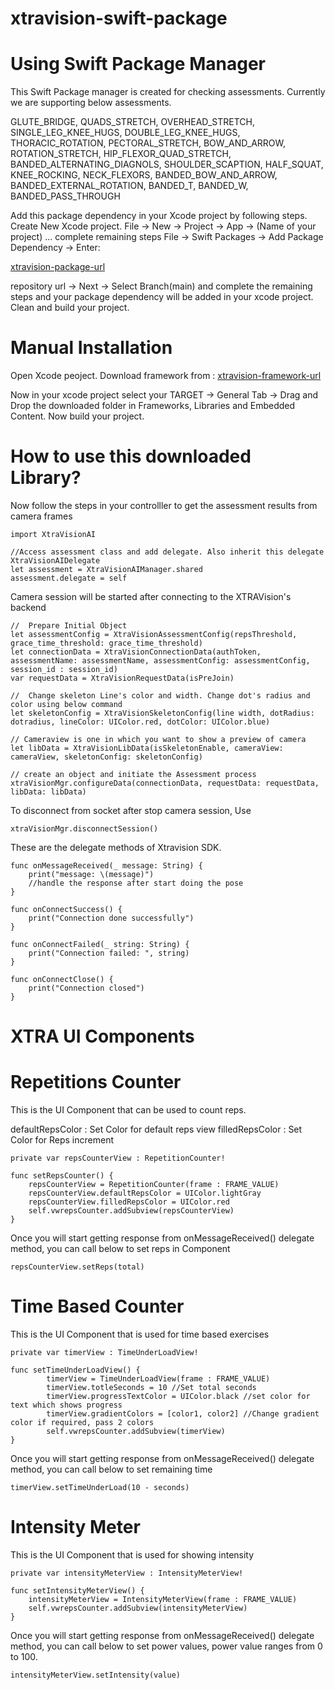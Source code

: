 # xtravision-swift-package

# Using Swift Package Manager

This Swift Package manager is created for checking assessments. Currently we are supporting below assessments.

GLUTE_BRIDGE, QUADS_STRETCH, OVERHEAD_STRETCH, SINGLE_LEG_KNEE_HUGS, DOUBLE_LEG_KNEE_HUGS, THORACIC_ROTATION, PECTORAL_STRETCH, BOW_AND_ARROW, ROTATION_STRETCH, HIP_FLEXOR_QUAD_STRETCH, BANDED_ALTERNATING_DIAGNOLS, SHOULDER_SCAPTION, HALF_SQUAT, KNEE_ROCKING, NECK_FLEXORS, BANDED_BOW_AND_ARROW, BANDED_EXTERNAL_ROTATION, BANDED_T, BANDED_W, BANDED_PASS_THROUGH

Add this package dependency in your Xcode project by following steps.
Create New Xcode project. File -> New -> Project -> App -> (Name of your project) ... complete remaining steps
File -> Swift Packages -> Add Package Dependency -> Enter:

 [xtravision-package-url](https://github.com/xtravision-ai/xtravision-swift-package.git)

repository url -> Next -> Select Branch(main) and complete the remaining steps and your package dependency will be added in your xcode project.
Clean and build your project.

# Manual Installation

Open Xcode peoject.
Download framework from :
 [xtravision-framework-url](https://github.com/xtravision-ai/xtravision-swift-framework/releases/download/v1.0.3/XtraVisionAI.xcframework.zip)
 
Now in your xcode project select your TARGET -> General Tab -> Drag and Drop the downloaded folder in Frameworks, Libraries and Embedded Content.
Now build your project.

# How to use this downloaded Library?

Now follow the steps in your controlller to get the assessment results from camera frames 
```
import XtraVisionAI

//Access assessment class and add delegate. Also inherit this delegate XtraVisionAIDelegate
let assessment = XtraVisionAIManager.shared
assessment.delegate = self

```

Camera session will be started after connecting to the XTRAVision's backend

```
//  Prepare Initial Object
let assessmentConfig = XtraVisionAssessmentConfig(repsThreshold, grace_time_threshold: grace_time_threshold)
let connectionData = XtraVisionConnectionData(authToken, assessmentName: assessmentName, assessmentConfig: assessmentConfig, session_id : session_id)
var requestData = XtraVisionRequestData(isPreJoin)

//  Change skeleton Line's color and width. Change dot's radius and color using below command
let skeletonConfig = XtraVisionSkeletonConfig(line width, dotRadius: dotradius, lineColor: UIColor.red, dotColor: UIColor.blue)

// Cameraview is one in which you want to show a preview of camera
let libData = XtraVisionLibData(isSkeletonEnable, cameraView: cameraView, skeletonConfig: skeletonConfig)

// create an object and initiate the Assessment process
xtraVisionMgr.configureData(connectionData, requestData: requestData, libData: libData)

```

To disconnect from socket after stop camera session, Use

```
xtraVisionMgr.disconnectSession()

```
These are the delegate methods of Xtravision SDK.

```
func onMessageReceived(_ message: String) {
    print("message: \(message)")
    //handle the response after start doing the pose
}

func onConnectSuccess() {
    print("Connection done successfully")
}
    
func onConnectFailed(_ string: String) {
    print("Connection failed: ", string)
}
    
func onConnectClose() {
    print("Connection closed")
}
```

# XTRA UI Components

# Repetitions Counter

This is the UI Component that can be used to count reps. 

 defaultRepsColor : Set Color for default reps view
 filledRepsColor : Set Color for Reps increment 

```
private var repsCounterView : RepetitionCounter!

func setRepsCounter() {
    repsCounterView = RepetitionCounter(frame : FRAME_VALUE)
    repsCounterView.defaultRepsColor = UIColor.lightGray
    repsCounterView.filledRepsColor = UIColor.red
    self.vwrepsCounter.addSubview(repsCounterView)
}

```

Once you will start getting response from onMessageReceived() delegate method, you can call below to set reps in Component

```
repsCounterView.setReps(total)

```
# Time Based Counter

This is the UI Component that is used for time based exercises 

```
private var timerView : TimeUnderLoadView!

func setTimeUnderLoadView() {
        timerView = TimeUnderLoadView(frame : FRAME_VALUE)
        timerView.totleSeconds = 10 //Set total seconds 
        timerView.progressTextColor = UIColor.black //set color for text which shows progress
        timerView.gradientColors = [color1, color2] //Change gradient color if required, pass 2 colors
        self.vwrepsCounter.addSubview(timerView)
}
```
Once you will start getting response from onMessageReceived() delegate method, you can call below to set remaining time 

```
timerView.setTimeUnderLoad(10 - seconds)

```
# Intensity Meter

This is the UI Component that is used for showing intensity 

```
private var intensityMeterView : IntensityMeterView!

func setIntensityMeterView() {
    intensityMeterView = IntensityMeterView(frame : FRAME_VALUE)
    self.vwrepsCounter.addSubview(intensityMeterView)
}

```
Once you will start getting response from onMessageReceived() delegate method, you can call below to set power values, power value ranges from 0 to 100.

```
intensityMeterView.setIntensity(value)

```

